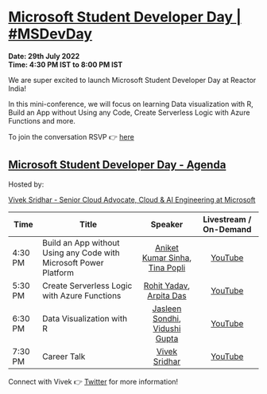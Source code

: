 # [Microsoft Student Developer Day | #MSDevDay](https://www.meetup.com/microsoft-reactor-bengaluru/events/286988839/)

**Date: 29th July 2022 </br>
Time: 4:30 PM IST to 8:00 PM IST**

We are super excited to launch Microsoft Student Developer Day at Reactor India!

In this mini-conference, we will focus on learning Data visualization with R, Build an App without Using any Code, Create Serverless Logic with Azure Functions and more.

To join the conversation RSVP :point_right: [here](https://www.meetup.com/microsoft-reactor-bengaluru/events/286988839/)

## [Microsoft Student Developer Day - Agenda](https://www.meetup.com/microsoft-reactor-bengaluru/events/286988839/)

Hosted by: 

[Vivek Sridhar - Senior Cloud Advocate, Cloud & AI Engineering at Microsoft](https://twitter.com/vivek_sridhar)


|     Time     |    Title   | Speaker | Livestream / On-Demand | 
|     ---    | ---          | :---:     | :---: |
| 4:30 PM   | Build an App without Using any Code with Microsoft Power Platform |  [Aniket Kumar Sinha](https://linktr.ee/aniketkumarsinha), [Tina Popli](https://www.linkedin.com/in/tina-popli-025a891b4/) | [YouTube](https://aka.ms/MSDevDay29thJuly) |
| 5:30 PM   | Create Serverless Logic with Azure Functions | [Rohit Yadav](https://twitter.com/rty2423), [Arpita Das](https://twitter.com/Arpiiitaaa) | [YouTube](https://aka.ms/MSDevDay29thJuly) |
| 6:30 PM   |  Data Visualization with R | [Jasleen Sondhi](https://twitter.com/jasleen101010), [Vidushi Gupta](https://twitter.com/Vidushi_Gupta7) | [YouTube](https://aka.ms/MSDevDay29thJuly) |
| 7:30 PM   | Career Talk | [Vivek Sridhar](https://twitter.com/vivek_sridhar) | [YouTube](https://aka.ms/MSDevDay29thJuly) |

Connect with Vivek 👉 [Twitter](https://twitter.com/vivek_sridhar) for more information!

